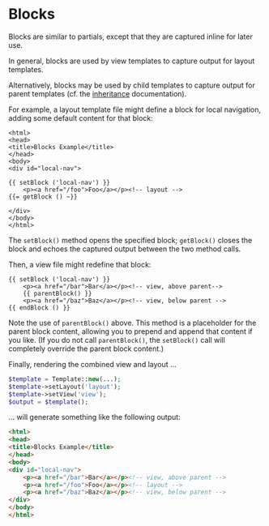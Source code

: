 # Blocks

Blocks are similar to partials, except that they are captured inline for later
use.

In general, blocks are used by view templates to capture output for layout
templates.

Alternatively, blocks may be used by child templates to capture output for
parent templates (cf.  the [inheritance](./inheritance.md) documentation).

For example, a layout template file might define a block for local navigation,
adding some default content for that block:

```html+php
<html>
<head>
<title>Blocks Example</title>
</head>
<body>
<div id="local-nav">

{{ setBlock ('local-nav') }}
    <p><a href="/foo">Foo</a></p><!-- layout -->
{{= getBlock () ~}}

</div>
</body>
</html>
```

The `setBlock()` method opens the specified block; `getBlock()` closes the
block and echoes the captured output between the two method calls.

Then, a view file might redefine that block:

```html+php
{{ setBlock ('local-nav') }}
    <p><a href="/bar">Bar</a></p><!-- view, above parent-->
    {{ parentBlock() }}
    <p><a href="/baz">Baz</a></p><!-- view, below parent -->
{{ endBlock () }}
```

Note the use of `parentBlock()` above. This method is a placeholder for the
parent block content, allowing you to prepend and append that content if you
like. (If you do not call `parentBlock()`, the `setBlock()` call will
completely override the parent block content.)

Finally, rendering the combined view and layout ...

```php
$template = Template::new(...);
$template->setLayout('layout');
$template->setView('view');
$output = $template();
```

... will generate something like the following output:

```html
<html>
<head>
<title>Blocks Example</title>
</head>
<body>
<div id="local-nav">
    <p><a href="/bar">Bar</a></p><!-- view, above parent -->
    <p><a href="/foo">Foo</a></p><!-- layout -->
    <p><a href="/baz">Baz</a></p><!-- view, below parent -->
</div>
</body>
</html>
```

